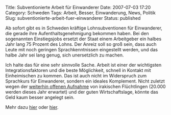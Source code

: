 Title: Subventionierte Arbeit für Einwanderer
Date: 2007-07-03 17:20
Category: Schweden
Tags: Arbeit, Besser, Einwanderung, News, Politik
Slug: subventionierte-arbeit-fuer-einwanderer
Status: published

Ab sofort gibt es in Schweden kräftige Lohnsubventionen für Einwanderer,
die gerade ihre Aufenthaltsgenehmigung bekommen haben. Bei den
sogenannten Einstiegsjobs ersetzt der Staat einem Arbeitgeber ein halbes
Jahr lang 75 Prozent des Lohns. Der Anreiz soll so groß sein, dass auch
Leute mit noch geringen Sprachkenntnissen eingestellt werden, und das
halbe Jahr sei lang genug, sich unersetzlich zu machen.

Ich halte das für eine sehr sinnvolle Sache. Arbeit ist einer der
wichtigsten Integrationsfaktoren und die beste Möglichkeit, schnell in
Kontakt mit Einheimischen zu kommen. Das ist auch nicht im Widerspruch
zum Sprachkurs für Einwanderer, sondern ein ideales Komplement. Nicht
zuletzt wegen der [weiterhin offenen
Aufnahme](http://www.fiket.de/2007/05/31/auslaenderfeindlichkeit-waechst/)
von irakischen Flüchtlingen (20.000 werden dieses Jahr erwartet) und der
guten Wirtschaftslage, könnte das Geld kaum besser angelegt sein.

Mehr dazu
[hier](http://www.sr.se/cgi-bin/International/nyhetssidor/artikel.asp?ProgramID=2108&Nyheter=&format=1&artikel=1454018)
oder [hier](http://www.sr.se/cgi-bin/ekot/artikel.asp?Artikel=1458072).

